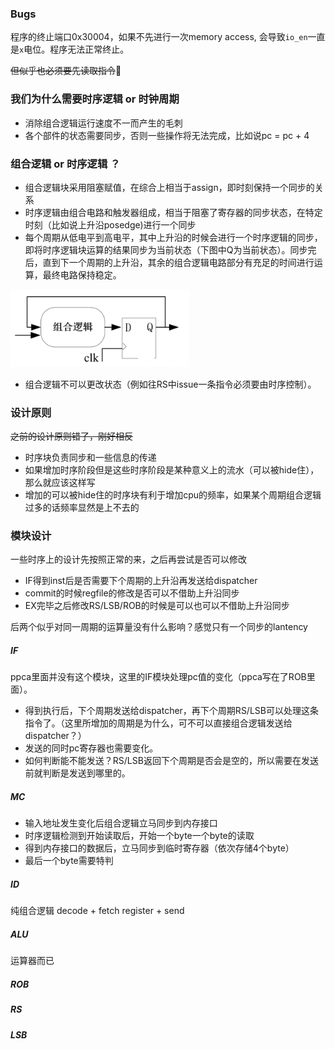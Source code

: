 ### Bugs

程序的终止端口0x30004，如果不先进行一次memory access, 会导致`io_en`一直是`x`电位。程序无法正常终止。

~~但似乎也必须要先读取指令~~🤡

### 我们为什么需要时序逻辑 or 时钟周期

- 消除组合逻辑运行速度不一而产生的毛刺
- 各个部件的状态需要同步，否则一些操作将无法完成，比如说pc = pc + 4

### 组合逻辑 or 时序逻辑 ？
- 组合逻辑块采用阻塞赋值，在综合上相当于assign，即时刻保持一个同步的关系
- 时序逻辑由组合电路和触发器组成，相当于阻塞了寄存器的同步状态，在特定时刻（比如说上升沿posedge)进行一个同步
- 每个周期从低电平到高电平，其中上升沿的时候会进行一个时序逻辑的同步，即将时序逻辑块运算的结果同步为当前状态（下图中Q为当前状态）。同步完后，直到下一个周期的上升沿，其余的组合逻辑电路部分有充足的时间进行运算，最终电路保持稳定。

<img src="./assets/1858706-20191220212459387-1470246017.png" alt="1858706-20191220212459387-1470246017" style="zoom:40%;" />

- 组合逻辑不可以更改状态（例如往RS中issue一条指令必须要由时序控制）。

### 设计原则

~~之前的设计原则错了，刚好相反~~
- 时序块负责同步和一些信息的传递
- 如果增加时序阶段但是这些时序阶段是某种意义上的流水（可以被hide住），那么就应该这样写
- 增加的可以被hide住的时序块有利于增加cpu的频率，如果某个周期组合逻辑过多的话频率显然是上不去的

### 模块设计

一些时序上的设计先按照正常的来，之后再尝试是否可以修改
- IF得到inst后是否需要下个周期的上升沿再发送给dispatcher
- commit的时候regfile的修改是否可以不借助上升沿同步
- EX完毕之后修改RS/LSB/ROB的时候是可以也可以不借助上升沿同步

后两个似乎对同一周期的运算量没有什么影响？感觉只有一个同步的lantency

##### IF

ppca里面并没有这个模块，这里的IF模块处理pc值的变化（ppca写在了ROB里面）。

- 得到执行后，下个周期发送给dispatcher，再下个周期RS/LSB可以处理这条指令了。（这里所增加的周期是为什么，可不可以直接组合逻辑发送给dispatcher？）
- 发送的同时pc寄存器也需要变化。
- 如何判断能不能发送？RS/LSB返回下个周期是否会是空的，所以需要在发送前就判断是发送到哪里的。

##### MC

- 输入地址发生变化后组合逻辑立马同步到内存接口
- 时序逻辑检测到开始读取后，开始一个byte一个byte的读取
- 得到内存接口的数据后，立马同步到临时寄存器（依次存储4个byte）
- 最后一个byte需要特判

##### ID

纯组合逻辑 decode + fetch register + send

##### ALU

运算器而已

##### ROB

##### RS

##### LSB

